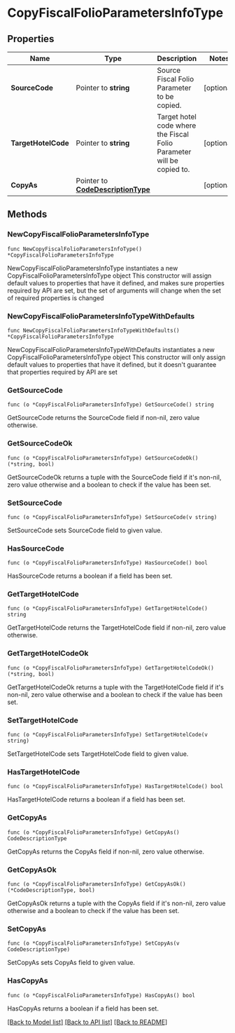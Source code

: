 # CopyFiscalFolioParametersInfoType

## Properties

Name | Type | Description | Notes
------------ | ------------- | ------------- | -------------
**SourceCode** | Pointer to **string** | Source Fiscal Folio Parameter to be copied. | [optional] 
**TargetHotelCode** | Pointer to **string** | Target hotel code where the Fiscal Folio Parameter will be copied to. | [optional] 
**CopyAs** | Pointer to [**CodeDescriptionType**](CodeDescriptionType.md) |  | [optional] 

## Methods

### NewCopyFiscalFolioParametersInfoType

`func NewCopyFiscalFolioParametersInfoType() *CopyFiscalFolioParametersInfoType`

NewCopyFiscalFolioParametersInfoType instantiates a new CopyFiscalFolioParametersInfoType object
This constructor will assign default values to properties that have it defined,
and makes sure properties required by API are set, but the set of arguments
will change when the set of required properties is changed

### NewCopyFiscalFolioParametersInfoTypeWithDefaults

`func NewCopyFiscalFolioParametersInfoTypeWithDefaults() *CopyFiscalFolioParametersInfoType`

NewCopyFiscalFolioParametersInfoTypeWithDefaults instantiates a new CopyFiscalFolioParametersInfoType object
This constructor will only assign default values to properties that have it defined,
but it doesn't guarantee that properties required by API are set

### GetSourceCode

`func (o *CopyFiscalFolioParametersInfoType) GetSourceCode() string`

GetSourceCode returns the SourceCode field if non-nil, zero value otherwise.

### GetSourceCodeOk

`func (o *CopyFiscalFolioParametersInfoType) GetSourceCodeOk() (*string, bool)`

GetSourceCodeOk returns a tuple with the SourceCode field if it's non-nil, zero value otherwise
and a boolean to check if the value has been set.

### SetSourceCode

`func (o *CopyFiscalFolioParametersInfoType) SetSourceCode(v string)`

SetSourceCode sets SourceCode field to given value.

### HasSourceCode

`func (o *CopyFiscalFolioParametersInfoType) HasSourceCode() bool`

HasSourceCode returns a boolean if a field has been set.

### GetTargetHotelCode

`func (o *CopyFiscalFolioParametersInfoType) GetTargetHotelCode() string`

GetTargetHotelCode returns the TargetHotelCode field if non-nil, zero value otherwise.

### GetTargetHotelCodeOk

`func (o *CopyFiscalFolioParametersInfoType) GetTargetHotelCodeOk() (*string, bool)`

GetTargetHotelCodeOk returns a tuple with the TargetHotelCode field if it's non-nil, zero value otherwise
and a boolean to check if the value has been set.

### SetTargetHotelCode

`func (o *CopyFiscalFolioParametersInfoType) SetTargetHotelCode(v string)`

SetTargetHotelCode sets TargetHotelCode field to given value.

### HasTargetHotelCode

`func (o *CopyFiscalFolioParametersInfoType) HasTargetHotelCode() bool`

HasTargetHotelCode returns a boolean if a field has been set.

### GetCopyAs

`func (o *CopyFiscalFolioParametersInfoType) GetCopyAs() CodeDescriptionType`

GetCopyAs returns the CopyAs field if non-nil, zero value otherwise.

### GetCopyAsOk

`func (o *CopyFiscalFolioParametersInfoType) GetCopyAsOk() (*CodeDescriptionType, bool)`

GetCopyAsOk returns a tuple with the CopyAs field if it's non-nil, zero value otherwise
and a boolean to check if the value has been set.

### SetCopyAs

`func (o *CopyFiscalFolioParametersInfoType) SetCopyAs(v CodeDescriptionType)`

SetCopyAs sets CopyAs field to given value.

### HasCopyAs

`func (o *CopyFiscalFolioParametersInfoType) HasCopyAs() bool`

HasCopyAs returns a boolean if a field has been set.


[[Back to Model list]](../README.md#documentation-for-models) [[Back to API list]](../README.md#documentation-for-api-endpoints) [[Back to README]](../README.md)



